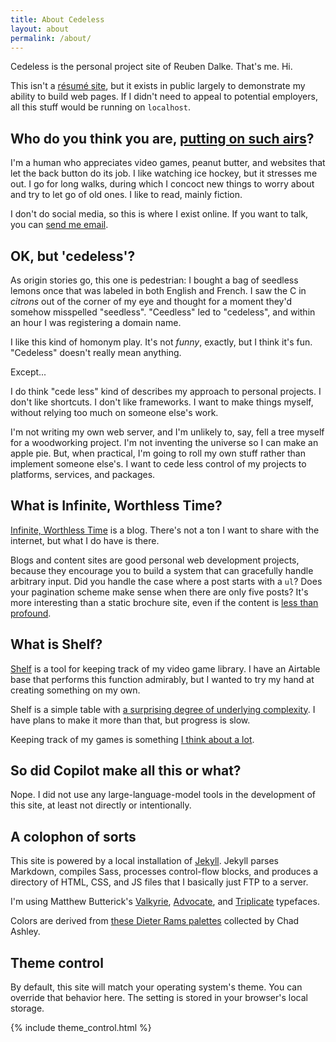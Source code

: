 ```yaml
---
title: About Cedeless
layout: about
permalink: /about/
---
```


Cedeless is the personal project site of Reuben Dalke. That's me. Hi.

This isn't a [résumé site](https://resume.reubendalke.com), but it exists in public largely to demonstrate my ability to build web pages. If I didn't need to appeal to potential employers, all this stuff would be running on `localhost`.

## Who do you think you are, [putting on such airs](https://achewood.com/2004/02/18/title.html)?

I'm a human who appreciates video games, peanut butter, and websites that let the back button do its job. I like watching ice hockey, but it stresses me out. I go for long walks, during which I concoct new things to worry about and try to let go of old ones. I like to read, mainly fiction.

I don't do social media, so this is where I exist online. If you want to talk, you can [send me email](mailto:mail@cedeless.com).

## OK, but 'cedeless'?

As origin stories go, this one is pedestrian: I bought a bag of seedless lemons once that was labeled in both English and French. I saw the C in _citrons_ out of the corner of my eye and thought for a moment they'd somehow misspelled "seedless". "Ceedless" led to "cedeless", and within an hour I was registering a domain name.

I like this kind of homonym play. It's not _funny_, exactly, but I think it's fun. "Cedeless" doesn't really mean anything.

Except...

I do think "cede less" kind of describes my approach to personal projects. I don't like shortcuts. I don't like frameworks. I want to make things myself, without relying too much on someone else's work.

I'm not writing my own web server, and I'm unlikely to, say, fell a tree myself for a woodworking project. I'm not inventing the universe so I can make an apple pie. But, when practical, I'm going to roll my own stuff rather than implement someone else's. I want to cede less control of my projects to platforms, services, and packages.

## What is Infinite, Worthless Time?

[Infinite, Worthless Time](/iwt/) is a blog. There's not a ton I want to share with the internet, but what I do have is there.

Blogs and content sites are good personal web development projects, because they encourage you to build a system that can gracefully handle arbitrary input. Did you handle the case where a post starts with a `ul`? Does your pagination scheme make sense when there are only five posts? It's more interesting than a static brochure site, even if the content is [less than profound](/iwt/2023/11/29/avalanche-numbers/).

## What is Shelf?

[Shelf](/shelf/) is a tool for keeping track of my video game library. I have an Airtable base that performs this function admirably, but I wanted to try my hand at creating something on my own.

Shelf is a simple table with [a surprising degree of underlying complexity](https://github.com/dalke/Cedeless/blob/main/shelf.html). I have plans to make it more than that, but progress is slow.

Keeping track of my games is something [I think about a lot](shelf/).

## So did Copilot make all this or what? 

Nope. I did not use any large-language-model tools in the development of this site, at least not directly or intentionally.

## A colophon of sorts

This site is powered by a local installation of [Jekyll](https://jekyllrb.com/). Jekyll parses Markdown, compiles Sass, processes control-flow blocks, and produces a directory of HTML, CSS, and JS files that I basically just FTP to a server.

I'm using Matthew Butterick's [Valkyrie](https://mbtype.com/fonts/valkyrie/), [Advocate](https://mbtype.com/fonts/advocate/), and [Triplicate](https://mbtype.com/fonts/triplicate/) typefaces.

Colors are derived from [these Dieter Rams palettes](https://www.presentandcorrect.com/blogs/blog/rams-palette) collected by Chad Ashley.

## Theme control

By default, this site will match your operating system's theme. You can override that behavior here. The setting is stored in your browser's local storage.

{% include theme_control.html %}
